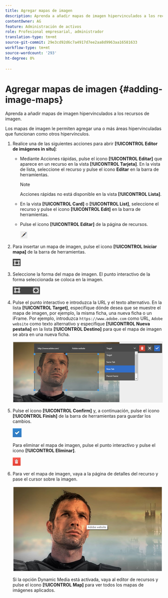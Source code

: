 ```yaml
---
title: Agregar mapas de imagen
description: Aprenda a añadir mapas de imagen hipervinculados a los recursos de imagen.
contentOwner: AG
feature: Administración de activos
role: Profesional empresarial, administrador
translation-type: tm+mt
source-git-commit: 29e3cd92d6c7a4917d7ee2aa8d9963aa16581633
workflow-type: tm+mt
source-wordcount: '293'
ht-degree: 0%

---
```



# Agregar mapas de imagen {#adding-image-maps}

Aprenda a añadir mapas de imagen hipervinculados a los recursos de imagen.

Los mapas de imagen le permiten agregar una o más áreas hipervinculadas que funcionan como otros hipervínculos.

1. Realice una de las siguientes acciones para abrir **[!UICONTROL Editor de imágenes in situ]**:

   * Mediante Acciones rápidas, pulse el icono **[!UICONTROL Editar]** que aparece en un recurso en la vista **[!UICONTROL Tarjeta]**. En la vista de lista, seleccione el recurso y pulse el icono **Editar** en la barra de herramientas.

      >[!NOTE]
      >
      >Acciones rápidas no está disponible en la vista **[!UICONTROL Lista]**.

   * En la vista **[!UICONTROL Card]** o **[!UICONTROL List]**, seleccione el recurso y pulse el icono **[!UICONTROL Edit]** en la barra de herramientas.
   * Pulse el icono **[!UICONTROL Editar]** de la página de recursos.

      ![chlimage_1-420](assets/chlimage_1-420.png)

1. Para insertar un mapa de imagen, pulse el icono **[!UICONTROL Iniciar mapa]** de la barra de herramientas.

   ![chlimage_1-421](assets/chlimage_1-421.png)

1. Seleccione la forma del mapa de imagen. El punto interactivo de la forma seleccionada se coloca en la imagen.

   ![chlimage_1-422](assets/chlimage_1-422.png)

1. Pulse el punto interactivo e introduzca la URL y el texto alternativo. En la lista **[!UICONTROL Target]**, especifique dónde desea que se muestre el mapa de imagen, por ejemplo, la misma ficha, una nueva ficha o un iFrame. Por ejemplo, introduzca `https://www.adobe.com` como URL, `Adobe website` como texto alternativo y especifique **[!UICONTROL Nueva pestaña]** en la lista **[!UICONTROL Destino]** para que el mapa de imagen se abra en una nueva ficha.

   ![chlimage_1-423](assets/chlimage_1-423.png)

1. Pulse el icono **[!UICONTROL Confirm]** y, a continuación, pulse el icono **[!UICONTROL Finish]** de la barra de herramientas para guardar los cambios.

   ![chlimage_1-424](assets/chlimage_1-424.png)

   Para eliminar el mapa de imagen, pulse el punto interactivo y pulse el icono **[!UICONTROL Eliminar]**.

   ![chlimage_1-425](assets/chlimage_1-425.png)

1. Para ver el mapa de imagen, vaya a la página de detalles del recurso y pase el cursor sobre la imagen.

   ![chlimage_1-426](assets/chlimage_1-426.png)

   Si la opción Dynamic Media está activada, vaya al editor de recursos y pulse el icono **[!UICONTROL Map]** para ver todos los mapas de imágenes aplicados.
